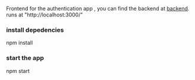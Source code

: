 Frontend for the authentication app , you can find the backend at [backend](https://github.com/SurajMurmu7552/backend-passport).\
runs at "http://localhost:3000/"

### install depedencies
npm install

### start the app
npm start
